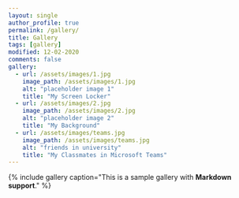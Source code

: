 ```yaml
---
layout: single
author_profile: true
permalink: /gallery/
title: Gallery
tags: [gallery]
modified: 12-02-2020
comments: false
gallery:
  - url: /assets/images/1.jpg
    image_path: /assets/images/1.jpg
    alt: "placeholder image 1"
    title: "My Screen Locker"
  - url: /assets/images/2.jpg
    image_path: /assets/images/2.jpg
    alt: "placeholder image 2"
    title: "My Background"
  - url: /assets/images/teams.jpg
    image_path: /assets/images/teams.jpg
    alt: "friends in university"
    title: "My Classmates in Microsoft Teams"
---
```


{% include gallery caption="This is a sample gallery with **Markdown support**." %}


